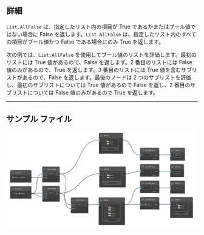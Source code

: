 ## 詳細
`List.AllFalse` は、指定したリスト内の項目が True であるかまたはブール値ではない場合に False を返します。`List.AllFalse` は、指定したリスト内のすべての項目がブール値かつ False である場合にのみ True を返します。

次の例では、`List.AllFalse` を使用してブール値のリストを評価します。最初のリストには True 値があるので、False を返します。2 番目のリストには False 値のみがあるので、True を返します。3 番目のリストには True 値を含むサブリストがあるので、False を返します。最後のノードは 2 つのサブリストを評価し、最初のサブリストについては True 値があるので False を返し、2 番目のサブリストについては False 値のみがあるので True を返します。
___
## サンプル ファイル

![List.AllFalse](./DSCore.List.AllFalse_img.jpg)
